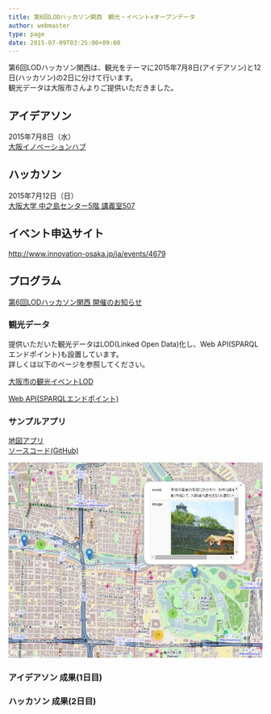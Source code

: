 ```yaml
---
title: 第6回LODハッカソン関西　観光・イベント×オープンデータ
author: webmaster
type: page
date: 2015-07-09T03:25:00+09:00
---
```


第6回LODハッカソン関西は、観光をテーマに2015年7月8日(アイデアソン)と12日(ハッカソン)の2日に分けて行います。  
観光データは大阪市さんよりご提供いただきました。

## アイデアソン

2015年7月8日（水）  
[大阪イノベーションハブ](http://www.innovation-osaka.jp/ja/)

## ハッカソン

2015年7月12日（日）  
[大阪大学 中之島センター5階 講義室507](https://www.onc.osaka-u.ac.jp/)

## イベント申込サイト

<http://www.innovation-osaka.jp/ja/events/4679> 

## プログラム

[第6回LODハッカソン関西 開催のお知らせ](/news/%E7%AC%AC6%E5%9B%9Elod%E3%83%8F%E3%83%83%E3%82%AB%E3%82%BD%E3%83%B3%E9%96%A2%E8%A5%BF%E9%96%8B%E5%82%AC%E3%81%AE%E3%81%8A%E7%9F%A5%E3%82%89%E3%81%9B/)

### 観光データ

提供いただいた観光データはLOD(Linked Open Data)化し、Web API(SPARQLエンドポイント)も設置しています。  
詳しくは以下のページを参照してください。

[大阪市の観光イベントLOD][1]

[Web API(SPARQLエンドポイント)][2]

### サンプルアプリ

[地図アプリ][3]  
[ソースコード(GitHub)][4]  

[![サンプルアプリ](/wp-content/uploads/2015/07/Clipboard02.jpg)](http://uedayou.net/osaka-event-map/)  

### アイデアソン 成果(1日目)


### ハッカソン 成果(2日目)



 [1]: http://data.lodosaka.jp/osaka-events/
 [2]: http://lod.hozo.jp/repositories/osaka-events
 [3]: http://uedayou.net/osaka-event-map/
 [4]: https://github.com/uedayou/osaka-event-map